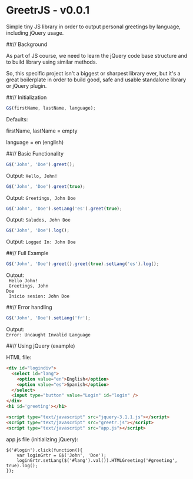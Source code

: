 # GreetrJS - v0.0.1
Simple tiny JS library in order to output personal greetings by language, including jQuery usage. 

##// Background

As part of JS course, we need to learn the jQuery code base structure and to build library using similar methods.

So, this specific project isn't a biggest or sharpest library ever, but it's a great boilerplate in order to build good, safe and usable standalone library or jQuery plugin.


##// Initialization

```js
G$(firstName, lastName, language);
```
Defaults: 

firstName, lastName = empty

language = en (english) 


##// Basic Functionality

```js
G$('John', 'Doe').greet();
```
Output:
<code>Hello, John!</code>

```js
G$('John', 'Doe').greet(true);
```
Output: 
<code>Greetings, John Doe</code>

```js
G$('John', 'Doe').setLang('es').greet(true);
```
Output: 
<code>Saludos, John Doe</code>

```js
G$('John', 'Doe').log();
```
Output: 
<code>Logged In: John Doe</code>


##// Full Example

```js
G$('John', 'Doe').greet().greet(true).setLang('es').log();
```
Outout:</br>
<code>
Hello John!
</code></br>
<code>
Greetings, John Doe
</code></br>
<code>
Inicio sesion: John Doe
</code>


##// Error handling

```js
G$('John', 'Doe').setLang('fr');
```
Output: </br>
<code>Error: Uncaught Invalid Language</code>



##// Using jQuery (example)</h2>

HTML file:
```HTML
<div id="logindiv">
  <select id="lang">
    <option value="en">English</option>
    <option value="es">Spanish</option>
  </select>
  <input type="button" value="Login" id="login" />
</div>
<h1 id='greeting'></h1>    

<script type="text/javascript" src="jquery-3.1.1.js"></script>
<script type="text/javascript" src="greetr.js"></script>
<script type="text/javascript" src="app.js"></script>
```

app.js file (initializing jQuery):
```JS
$('#login').click(function(){
	var loginGrtr = G$('John', 'Doe');
	loginGrtr.setLang($('#lang').val()).HTMLGreeting('#greeting', true).log();
});
```


